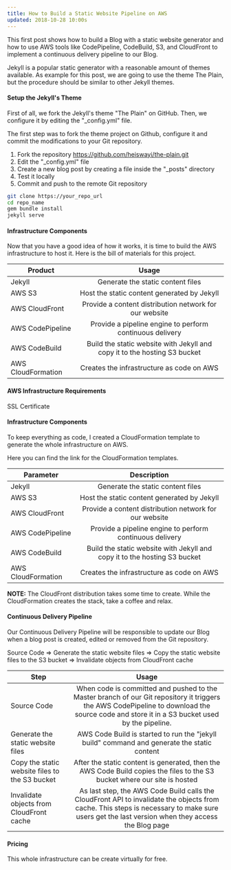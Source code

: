 ```yaml
---
title: How to Build a Static Website Pipeline on AWS
updated: 2018-10-28 10:00s
---
```


This first post shows how to build a Blog with a static website generator and how to use AWS tools like CodePipeline, CodeBuild, S3, and CloudFront to implement a continuous delivery pipeline to our Blog.

Jekyll is a popular static generator with a reasonable amount of themes available. As example for this post, we are going to use the theme The Plain, but the procedure should be similar to other Jekyll themes. 

#### Setup the Jekyll's Theme

First of all, we fork the Jekyll's theme "The Plain" on GitHub. Then, we configure it by editing the "\_config.yml" file.

The first step was to fork the theme project on Github, configure it and commit the modifications to your Git repository.

1. Fork the repository https://github.com/heiswayi/the-plain.git
2. Edit the "\_config.yml" file
3. Create a new blog post by creating a file inside the "\_posts" directory
4. Test it locally
5. Commit and push to the remote Git repository

```bash
git clone https://your_repo_url
cd repo_name
gem bundle install
jekyll serve
```

#### Infrastructure Components

Now that you have a good idea of how it works, it is time to build the AWS infrastructure to host it. Here is the bill of materials for this project.

| Product       | Usage           |
| ------------- |:-------------:|
| Jekyll     | Generate the static content files |
| AWS S3     | Host the static content generated by Jekyll |
| AWS CloudFront      | Provide a content distribution network for our website |
| AWS CodePipeline | Provide a pipeline engine to perform continuous delivery |
| AWS CodeBuild | Build the static website with Jekyll and copy it to the hosting S3 bucket |
| AWS CloudFormation | Creates the infrastructure as code on AWS |

#### AWS Infrastructure Requirements

SSL Certificate

#### Infrastructure Components

To keep everything as code, I created a CloudFormation template to generate the whole infrastructure on AWS.

Here you can find the link for the CloudFormation templates.

| Parameter       | Description           |
| ------------- |:-------------:|
| Jekyll     | Generate the static content files |
| AWS S3     | Host the static content generated by Jekyll |
| AWS CloudFront      | Provide a content distribution network for our website |
| AWS CodePipeline | Provide a pipeline engine to perform continuous delivery |
| AWS CodeBuild | Build the static website with Jekyll and copy it to the hosting S3 bucket |
| AWS CloudFormation | Creates the infrastructure as code on AWS |

**NOTE:** The CloudFront distribution takes some time to create. While the CloudFormation creates the stack, take a coffee and relax.


#### Continuous Delivery Pipeline

Our Continuous Delivery Pipeline will be responsible to update our Blog when a blog post is created, edited or removed from the Git repository.

Source Code => Generate the static website files => Copy the static website files to the S3 bucket => Invalidate objects from CloudFront cache

| Step       | Usage           |
| ------------- |:-------------:|
| Source Code | When code is committed and pushed to the Master branch of our Git repository it triggers the AWS CodePipeline to download the source code and store it in a S3 bucket used by the pipeline. |
| Generate the static website files | AWS Code Build is started to run the "jekyll build" command and generate the static content |
| Copy the static website files to the S3 bucket | After the static content is generated, then the AWS Code Build copies the files to the S3 bucket where our site is hosted |
| Invalidate objects from CloudFront cache | As last step, the AWS Code Build calls the CloudFront API to invalidate the objects from cache. This steps is necessary to make sure users get the last version when they access the Blog page |

#### Pricing

This whole infrastructure can be create virtually for free.
